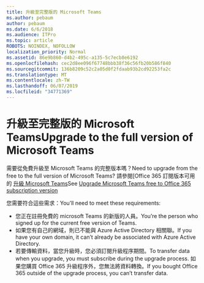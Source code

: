 ```yaml
---
title: 升級至完整版的 Microsoft Teams
ms.author: pebaum
author: pebaum
ms.date: 6/6/2018
ms.audience: ITPro
ms.topic: article
ROBOTS: NOINDEX, NOFOLLOW
localization_priority: Normal
ms.assetid: 86e9b860-d4b2-495c-a135-5c7ecb8e6192
ms.openlocfilehash: cec2d8ee096f67748bbb38f36c56fb20b586f840
ms.sourcegitcommit: 136b8209c52c2a05d0f2fdaab93b2cd92253fa2c
ms.translationtype: MT
ms.contentlocale: zh-TW
ms.lasthandoff: 06/07/2019
ms.locfileid: "34771369"
---
```

# <a name="upgrade-to-the-full-version-of-microsoft-teams"></a><span data-ttu-id="1b7c7-102">升級至完整版的 Microsoft Teams</span><span class="sxs-lookup"><span data-stu-id="1b7c7-102">Upgrade to the full version of Microsoft Teams</span></span>

<span data-ttu-id="1b7c7-103">需要從免費升級至 Microsoft Teams 的完整版本嗎？</span><span class="sxs-lookup"><span data-stu-id="1b7c7-103">Need to upgrade from the free to the full version of Microsoft Teams?</span></span> <span data-ttu-id="1b7c7-104">請參閱[Office 365 訂閱版本可用的 [升級 Microsoft Teams](https://docs.microsoft.com/microsoftteams/upgrade-freemium)</span><span class="sxs-lookup"><span data-stu-id="1b7c7-104">See [Upgrade Microsoft Teams free to Office 365 subscription version](https://docs.microsoft.com/microsoftteams/upgrade-freemium)</span></span>

<span data-ttu-id="1b7c7-105">您需要符合這些需求：</span><span class="sxs-lookup"><span data-stu-id="1b7c7-105">You’ll need to meet these requirements:</span></span>
- <span data-ttu-id="1b7c7-106">您正在註冊免費的 microsoft Teams 的新版的人員。</span><span class="sxs-lookup"><span data-stu-id="1b7c7-106">You’re the person who signed up for the current free version of Teams.</span></span>
- <span data-ttu-id="1b7c7-107">如果您有自己的網域，則已不能與 Azure Active Directory 相關聯。</span><span class="sxs-lookup"><span data-stu-id="1b7c7-107">If you have your own domain, it can’t already be associated with Azure Active Directory.</span></span>
- <span data-ttu-id="1b7c7-108">若要傳輸資料，當您升級時，您必須訂閱升級程序期間。</span><span class="sxs-lookup"><span data-stu-id="1b7c7-108">To transfer data when you upgrade, you must subscribe during the upgrade process.</span></span> <span data-ttu-id="1b7c7-109">如果您購買 Office 365 升級程序外，您無法將資料轉換。</span><span class="sxs-lookup"><span data-stu-id="1b7c7-109">If you bought Office 365 outside of the upgrade process, you can’t transfer data.</span></span>


